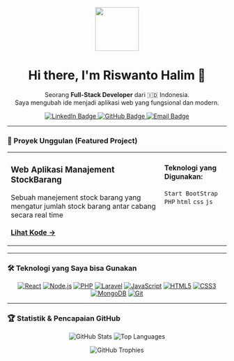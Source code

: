 <div align="center">
  <img src="https://media.giphy.com/media/M9gbBd9nbDrOTu1Mqx/giphy.gif" width="100"/>
  
  <h1 align="center">Hi there, I'm Riswanto Halim 👋</h1>
  
  <p align="center">
    Seorang <b>Full-Stack Developer</b> dari 🇮🇩 Indonesia.
    <br />
    Saya mengubah ide menjadi aplikasi web yang fungsional dan modern.
  </p>

  <div id="social-badges" align="center">
    <a href="[LINK_LINKEDIN_ANDA]">
      <img src="https://img.shields.io/badge/LinkedIn-0077B5?style=for-the-badge&logo=linkedin&logoColor=white" alt="LinkedIn Badge"/>
    </a>
    <a href="https://github.com/riswantohalim12">
      <img src="https://img.shields.io/badge/GitHub-181717?style=for-the-badge&logo=github&logoColor=white" alt="GitHub Badge"/>
    </a>
    <a href="mailto:[ALAMAT_EMAIL_ANDA]">
      <img src="https://img.shields.io/badge/Email-D14836?style=for-the-badge&logo=gmail&logoColor=white" alt="Email Badge"/>
    </a>
  </div>
</div>

---

### 🚀 Proyek Unggulan (Featured Project)

<div align="center">
  <table width="100%">
    <tr>
      <td width="70%">
        <h3> Web Aplikasi Manajement StockBarang</h3>
        <p>
          Sebuah manejement stock barang yang mengatur jumlah stock barang antar cabang secara real time
          <br/><br/>
          <a href="https://cahayalancar.com/stockmate/"><b>Lihat Kode &rarr;</b></a>
        </p>
      </td>
      <td width="30%" valign="top">
        <h4>Teknologi yang Digunakan:</h4>
        <p>
          <code>Start BootStrap</code> <code>PHP</code> <code>html</code> <code>css</code> <code>js</code>
        </p>
      </td>
    </tr>
  </table>
</div>

---

### 🛠️ Teknologi yang Saya bisa Gunakan

<p align="center">
  <a href="#"><img alt="React" src="https://img.shields.io/badge/React-20232A?style=for-the-badge&logo=react&logoColor=61DAFB"></a>
  <a href="#"><img alt="Node.js" src="https://img.shields.io/badge/Node.js-339933?style=for-the-badge&logo=nodedotjs&logoColor=white"></a>
  <a href="#"><img alt="PHP" src="https://img.shields.io/badge/PHP-777BB4?style=for-the-badge&logo=php&logoColor=white"></a>
  <a href="#"><img alt="Laravel" src="https://img.shields.io/badge/Laravel-FF2D20?style=for-the-badge&logo=laravel&logoColor=white"></a>
  <a href="#"><img alt="JavaScript" src="https://img.shields.io/badge/JavaScript-F7DF1E?style=for-the-badge&logo=javascript&logoColor=black"></a>
  <a href="#"><img alt="HTML5" src="https://img.shields.io/badge/HTML5-E34F26?style=for-the-badge&logo=html5&logoColor=white"></a>
  <a href="#"><img alt="CSS3" src="https://img.shields.io/badge/CSS3-1572B6?style=for-the-badge&logo=css3&logoColor=white"></a>
  <a href="#"><img alt="MongoDB" src="https://img.shields.io/badge/MongoDB-47A248?style=for-the-badge&logo=mongodb&logoColor=white"></a>
  <a href="#"><img alt="Git" src="https://img.shields.io/badge/Git-F05032?style=for-the-badge&logo=git&logoColor=white"></a>
</p>

---

### 🏆 Statistik & Pencapaian GitHub

<p align="center">
  <img src="https://github-readme-stats.vercel.app/api?username=riswantohalim12&show_icons=true&theme=dracula&rank_icon=github&hide_border=true" alt="GitHub Stats" />
  <img src="https://github-readme-stats.vercel.app/api/top-langs/?username=riswantohalim12&layout=compact&theme=dracula&hide_border=true" alt="Top Languages" />
</p>
<p align="center">
  <img src="https://github-profile-trophy.vercel.app/?username=riswantohalim12&theme=dracula&column=7&no-frame=true&no-bg=true" alt="GitHub Trophies" />
</p>
